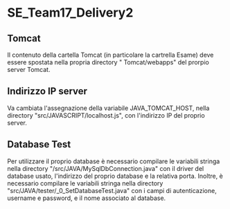 # SE_Team17_Delivery2

## Tomcat

Il contenuto della cartella Tomcat (in particolare la cartrella Esame) deve essere spostata nella propria directory "
Tomcat/webapps" del prorpio server Tomcat.

## Indirizzo IP server

Va cambiata l'assegnazione della variabile JAVA_TOMCAT_HOST, nella directory "src/JAVASCRIPT/localhost.js", con l'indirizzo IP del proprio server.

## Database Test

Per utilizzare il proprio database è necessario compilare le variabili stringa nella directory "/src/JAVA/MySqlDbConnection.java" con il driver del database usato, l'indirizzo del proprio database e la relativa porta. Inoltre, è necessario compilare le variabili stringa nella directory "src/JAVA/tester/_0_SetDatabaseTest.java" con i campi di autenticazione, username e password, e il nome associato al database.
